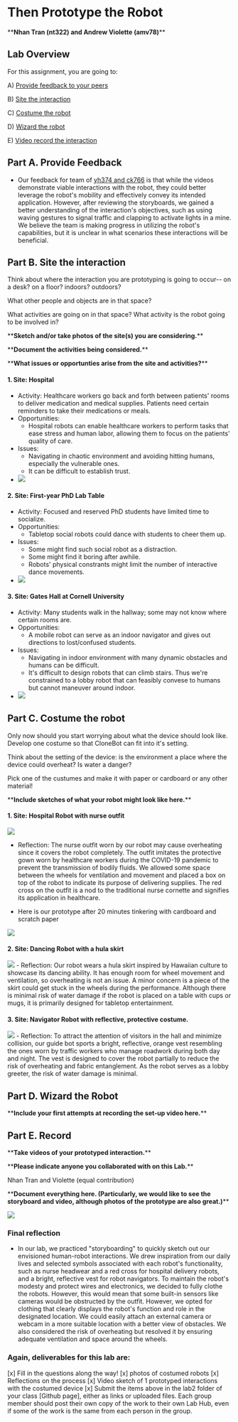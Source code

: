 # Then Prototype the Robot
\*\***Nhan Tran (nt322) and Andrew Violette (amv78)**\*\*


## Lab Overview
For this assignment, you are going to:

A) [Provide feedback to your peers](#part-a-provide-feedback)

B) [Site the interaction](#part-b-site-the-interaction)

C) [Costume the robot](#part-c-costume-the-robot)

D) [Wizard the robot](#part-d-wizard-the-robot) 

E) [Video record the interaction](#part-e-record)


## Part A. Provide Feedback

- Our feedback for team of [yh374 and ck766](https://github.com/DanielZh99/Mobile_HRI_Lab_Hub/tree/main/Lab1) is that while the videos demonstrate viable interactions with the robot, they could better leverage the robot's mobility and effectively convey its intended application. However, after reviewing the storyboards, we gained a better understanding of the interaction's objectives, such as using waving gestures to signal traffic and clapping to activate lights in a mine. We believe the team is making progress in utilizing the robot's capabilities, but it is unclear in what scenarios these interactions will be beneficial.



## Part B. Site the interaction

Think about where the interaction you are prototyping is going to occur-- on a desk? on a floor? indoors? outdoors?

What other people and objects are in that space?

What activities are going on in that space? What activity is the robot going to be involved in?

\*\***Sketch and/or take photos of the site(s) you are considering.**\*\*

\*\***Document the activities being considered.**\*\*

\*\***What issues or opportunties arise from the site and activities?**\*\*

#### 1. Site: Hospital 
- Activity: Healthcare workers go back and forth between patients' rooms to deliver medication and medical supplies. Patients need certain reminders to take their medications or meals.
- Opportunities:
    - Hospital robots can enable healthcare workers to perform tasks that ease stress and human labor, allowing them to focus on the patients' quality of care.
- Issues:
    - Navigating in chaotic environment and avoiding hitting humans, especially the vulnerable ones.
    - It can be difficult to establish trust.
- <img src="img/site_hospital_bed.png" />

#### 2. Site: First-year PhD Lab Table
- Activity: Focused and reserved PhD students have limited time to socialize. 
- Opportunities:
    - Tabletop social robots could dance with students to cheer them up.
- Issues:
    - Some might find such social robot as a distraction.
    - Some might find it boring after awhile.
    - Robots' physical constrants might limit the number of interactive dance movements.
- <img src="img/site_tabletop.png" />

#### 3. Site: Gates Hall at Cornell University
- Activity: Many students walk in the hallway; some may not know where certain rooms are.
- Opportunities:
    - A mobile robot can serve as an indoor navigator and gives out directions to lost/confused students. 
- Issues:
    - Navigating in indoor environment with many dynamic obstacles and humans can be difficult.
    - It's difficult to design robots that can climb stairs. Thus we're constrained to a lobby robot that can feasibly convese to humans but cannot maneuver around indoor.
- <img src="img/site_gateshall.png" />
## Part C. Costume the robot

Only now should you start worrying about what the device should look like. Develop one costume so that CloneBot can fit into it's setting.

Think about the setting of the device: is the environment a place where the device could overheat? Is water a danger? 

Pick one of the custumes and make it with paper or cardboard or any other material!

\*\***Include sketches of what your robot might look like here.**\*\*
#### 1. Site: Hospital Robot with nurse outfit 

<img src="img/nursebot.png" />

- Reflection: The nurse outfit worn by our robot may cause overheating since it covers the robot completely. The outfit imitates the protective gown worn by healthcare workers during the COVID-19 pandemic to prevent the transmission of bodily fluids. We allowed some space between the wheels for ventilation and movement and placed a box on top of the robot to indicate its purpose of delivering supplies. The red cross on the outfit is a nod to the traditional nurse cornette and signifies its application in healthcare.

- Here is our prototype after 20 minutes tinkering with cardboard and scratch paper
<img src="img/IMG_0321.jpg" />


#### 2. Site: Dancing Robot with a hula skirt
<img src="img/hulabot.png" />
- Reflection: Our robot wears a hula skirt inspired by Hawaiian culture to showcase its dancing ability. It has enough room for wheel movement and ventilation, so overheating is not an issue. A minor concern is a piece of the skirt could get stuck in the wheels during the performance. Although there is minimal risk of water damage if the robot is placed on a table with cups or mugs, it is primarily designed for tabletop entertainment.

#### 3. Site: Navigator Robot with reflective, protective costume.
<img src="img/guidebot.png" />
- Reflection: To attract the attention of visitors in the hall and minimize collision, our guide bot sports a bright, reflective, orange vest resembling the ones worn by traffic workers who manage roadwork during both day and night. The vest is designed to cover the robot partially to reduce the risk of overheating and fabric entanglement. As the robot serves as a lobby greeter, the risk of water damage is minimal.



## Part D. Wizard the Robot


\*\***Include your first attempts at recording the set-up video here.**\*\*


## Part E. Record

\*\***Take videos of your prototyped interaction.**\*\*

\*\***Please indicate anyone you collaborated with on this Lab.**\*\*

Nhan Tran and Violette (equal contribution)

\*\***Document everything here. (Particularly, we would like to see the storyboard and video, although photos of the prototype are also great.)**\*\*

<img src="img/IMG_0323.jpeg" />

### Final reflection
- In our lab, we practiced "storyboarding" to quickly sketch out our envisioned human-robot interactions. We drew inspiration from our daily lives and selected symbols associated with each robot's functionality, such as nurse headwear and a red cross for hospital delivery robots, and a bright, reflective vest for robot navigators. To maintain the robot's modesty and protect wires and electronics, we decided to fully clothe the robots. However, this would mean that some built-in sensors like cameras would be obstructed by the outfit. However, we opted for clothing that clearly displays the robot's function and role in the designated location. We could easily attach an external camera or webcam in a more suitable location with a better view of obstacles. We also considered the risk of overheating but resolved it by ensuring adequate ventilation and space around the wheels.


### Again, deliverables for this lab are: 

[x] Fill in the questions along the way! 
[x] photos of costumed robots
[x] Reflections on the process
[x] Video sketch of 1 prototyped interactions with the costumed device
[x] Submit the items above in the lab2 folder of your class [Github page], either as links or uploaded files. Each group member should post their own copy of the work to their own Lab Hub, even if some of the work is the same from each person in the group.

